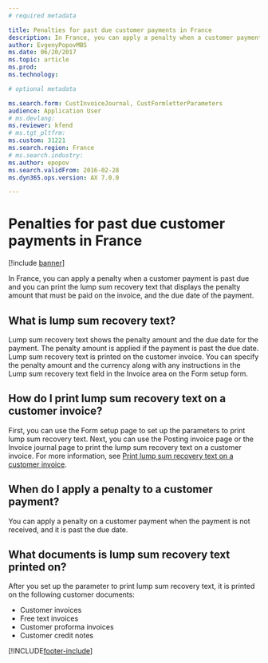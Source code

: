 ```yaml
---
# required metadata

title: Penalties for past due customer payments in France
description: In France, you can apply a penalty when a customer payment is past due and you can print the lump sum recovery text that displays the penalty amount that must be paid on the invoice, and the due date of the payment. 
author: EvgenyPopovMBS
ms.date: 06/20/2017
ms.topic: article
ms.prod: 
ms.technology: 

# optional metadata

ms.search.form: CustInvoiceJournal, CustFormletterParameters
audience: Application User
# ms.devlang: 
ms.reviewer: kfend
# ms.tgt_pltfrm: 
ms.custom: 31221
ms.search.region: France
# ms.search.industry: 
ms.author: epopov
ms.search.validFrom: 2016-02-28
ms.dyn365.ops.version: AX 7.0.0

---
```


# Penalties for past due customer payments in France

[!include [banner](../includes/banner.md)]

In France, you can apply a penalty when a customer payment is past due and you can print the lump sum recovery text that displays the penalty amount that must be paid on the invoice, and the due date of the payment. 

What is lump sum recovery text?
-------------------------------

Lump sum recovery text shows the penalty amount and the due date for the payment. The penalty amount is applied if the payment is past the due date. Lump sum recovery text is printed on the customer invoice. You can specify the penalty amount and the currency along with any instructions in the Lump sum recovery text field in the Invoice area on the Form setup form.

## How do I print lump sum recovery text on a customer invoice?
First, you can use the Form setup page to set up the parameters to print lump sum recovery text. Next, you can use the Posting invoice page or the Invoice journal page to print the lump sum recovery text on a customer invoice. For more information, see [Print lump sum recovery text on a customer invoice](emea-fra-print-lump-sum-recovery-text.md).

## When do I apply a penalty to a customer payment?
You can apply a penalty on a customer payment when the payment is not received, and it is past the due date.

## What documents is lump sum recovery text printed on?
After you set up the parameter to print lump sum recovery text, it is printed on the following customer documents:

-   Customer invoices
-   Free text invoices
-   Customer proforma invoices
-   Customer credit notes






[!INCLUDE[footer-include](../../includes/footer-banner.md)]